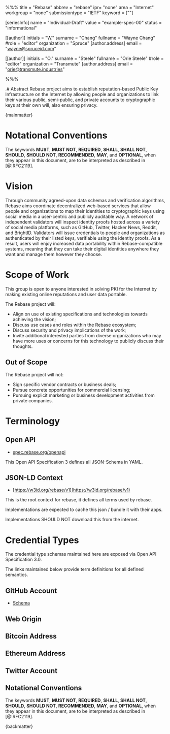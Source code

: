 %%%
title = "Rebase"
abbrev = "rebase"
ipr= "none"
area = "Internet"
workgroup = "none"
submissiontype = "IETF"
keyword = [""]

[seriesInfo]
name = "Individual-Draft"
value = "example-spec-00"
status = "informational"

[[author]]
initials = "W."
surname = "Chang"
fullname = "Wayne Chang"
#role = "editor"
organization = "Spruce"
[author.address]
email = "wayne@spruceid.com"

[[author]]
initials = "O."
surname = "Steele"
fullname = "Orie Steele"
#role = "editor"
organization = "Transmute"
[author.address]
email = "orie@transmute.industries"

%%%

.# Abstract
Rebase project aims to establish reputation-based Public Key Infrastructure on
the Internet by allowing people and organizations to link their various public,
semi-public, and private accounts to cryptographic keys at their own will,
also ensuring privacy.

{mainmatter}

# Notational Conventions

The keywords **MUST**, **MUST NOT**, **REQUIRED**, **SHALL**, **SHALL NOT**, **SHOULD**,
**SHOULD NOT**, **RECOMMENDED**, **MAY**, and **OPTIONAL**, when they appear in this
document, are to be interpreted as described in [@!RFC2119].

# Vision

Through community agreed-upon data schemas and verification algorithms, Rebase
aims coordinate decentralized web-based services that allow people and
organizations to map their identities to cryptographic keys using social media
in a user-centric and publicly auditable way. A network of independent
validators will inspect identity proofs hosted across a variety of social media
platforms, such as GitHub, Twitter, Hacker News, Reddit, and BrightID.
Validators will issue credentials to people and organizations as authenticated
by their listed keys, verifiable using the identity proofs. As a result, users
will enjoy increased data portability within Rebase-compatible systems, meaning
that they can take their digital identities anywhere they want and manage them
however they choose.

# Scope of Work

This group is open to anyone interested in solving PKI for the Internet by
making existing online reputations and user data portable.

The Rebase project will:

- Align on use of existing specifications and technologies towards achieving
  the vision;
- Discuss use cases and roles within the Rebase ecosystem;
- Discuss security and privacy implications of the work;
- Invite additional interested parties from diverse organizations who may have
  more uses or concerns for this technology to publicly discuss their thoughts.

## Out of Scope

The Rebase project will not:

- Sign specific vendor contracts or business deals;
- Pursue concrete opportunities for commercial licensing;
- Pursuing explicit marketing or business development activities from private
  companies.

# Terminology

## Open API

- [spec.rebase.org/openapi](https://spec.rebase.org/openapi/)

This Open API Specification 3 defines all JSON-Schema in YAML.

## JSON-LD Context

- [https://w3id.org/rebase/v1](https://w3id.org/rebase/v1)

This is the root context for rebase, it defines all terms used by rebase.

Implementations are expected to cache this json / bundle it with their apps.

Implementations SHOULD NOT download this from the internet.

# Credential Types

The credential type schemas maintained here are exposed via Open API Specification 3.0.

The links maintained below provide term definitions for all defined semantics.

<!-- TODO generate this section of the markdown from the openapi. -->

## GitHub Account

- [Schema](https://spec.rebase.org/openapi/schemas/common/GitHubVerification.yml)

## Web Origin

## Bitcoin Address

## Ethereum Address

## Twitter Account

## Notational Conventions

The keywords **MUST**, **MUST NOT**, **REQUIRED**, **SHALL**, **SHALL NOT**, **SHOULD**,
**SHOULD NOT**, **RECOMMENDED**, **MAY**, and **OPTIONAL**, when they appear in this
document, are to be interpreted as described in [@!RFC2119].

{backmatter}
